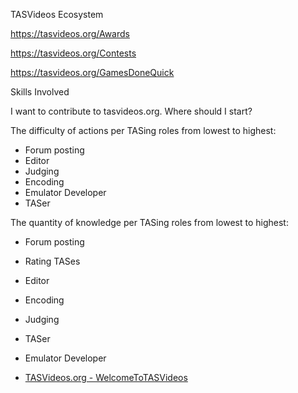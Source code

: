 TASVideos Ecosystem

https://tasvideos.org/Awards

https://tasvideos.org/Contests

https://tasvideos.org/GamesDoneQuick

Skills Involved


I want to contribute to tasvideos.org. Where should I start?

The difficulty of actions per TASing roles from lowest to highest:
- Forum posting
- Editor
- Judging
- Encoding
- Emulator Developer
- TASer

The quantity of knowledge per TASing roles from lowest to highest:
- Forum posting
- Rating TASes
- Editor
- Encoding
- Judging
- TASer
- Emulator Developer

- [TASVideos.org - WelcomeToTASVideos](https://tasvideos.org/WelcomeToTASVideos)
